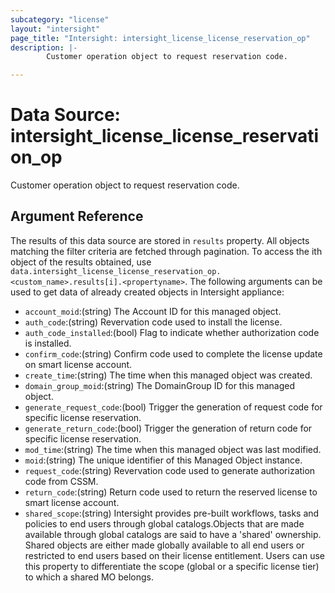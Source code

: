 ```yaml
---
subcategory: "license"
layout: "intersight"
page_title: "Intersight: intersight_license_license_reservation_op"
description: |-
        Customer operation object to request reservation code.

---
```


# Data Source: intersight_license_license_reservation_op
Customer operation object to request reservation code.
## Argument Reference
The results of this data source are stored in `results` property.
All objects matching the filter criteria are fetched through pagination.
To access the ith object of the results obtained, use `data.intersight_license_license_reservation_op.<custom_name>.results[i].<propertyname>`.
The following arguments can be used to get data of already created objects in Intersight appliance:
* `account_moid`:(string) The Account ID for this managed object. 
* `auth_code`:(string) Revervation code used to install the license. 
* `auth_code_installed`:(bool) Flag to indicate whether authorization code is installed. 
* `confirm_code`:(string) Confirm code used to complete the license update on smart license account. 
* `create_time`:(string) The time when this managed object was created. 
* `domain_group_moid`:(string) The DomainGroup ID for this managed object. 
* `generate_request_code`:(bool) Trigger the generation of request code for specific license reservation. 
* `generate_return_code`:(bool) Trigger the generation of return code for specific license reservation. 
* `mod_time`:(string) The time when this managed object was last modified. 
* `moid`:(string) The unique identifier of this Managed Object instance. 
* `request_code`:(string) Revervation code used to generate authorization code from CSSM. 
* `return_code`:(string) Return code used to return the reserved license to smart license account. 
* `shared_scope`:(string) Intersight provides pre-built workflows, tasks and policies to end users through global catalogs.Objects that are made available through global catalogs are said to have a 'shared' ownership. Shared objects are either made globally available to all end users or restricted to end users based on their license entitlement. Users can use this property to differentiate the scope (global or a specific license tier) to which a shared MO belongs. 
 
